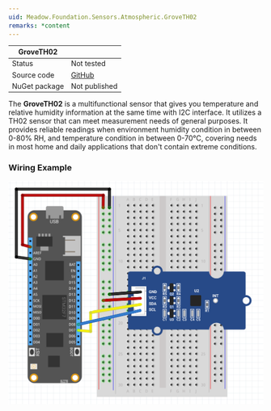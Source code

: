 ```yaml
---
uid: Meadow.Foundation.Sensors.Atmospheric.GroveTH02
remarks: *content
---
```


| GroveTH02     |             |
|---------------|-------------|
| Status        | Not tested  |
| Source code   | [GitHub](https://github.com/WildernessLabs/Meadow.Foundation/tree/master/Source/Meadow.Foundation.Peripherals/Sensors.Atmospheric.GroveTH02) |
| NuGet package | Not published |

The **GroveTH02** is a multifunctional sensor that gives you temperature and relative humidity information at the same time with I2C interface. It utilizes a TH02 sensor that can meet measurement needs of general purposes. It provides reliable readings when environment humidity condition in between 0-80% RH, and temperature condition in between 0-70°C, covering needs in most home and daily applications that don't contain extreme conditions.

### Wiring Example

![](../../API_Assets/Meadow.Foundation.Sensors.Atmospheric.GroveTH02/GroveTH02.svg)